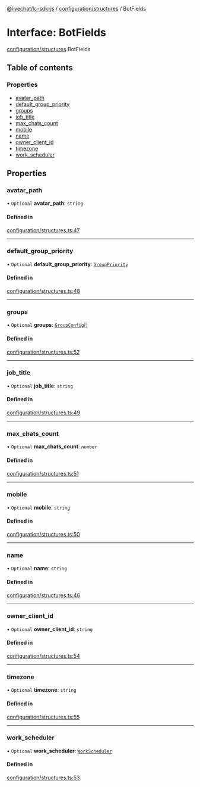 [@livechat/lc-sdk-js](../README.md) / [configuration/structures](../modules/configuration_structures.md) / BotFields

# Interface: BotFields

[configuration/structures](../modules/configuration_structures.md).BotFields

## Table of contents

### Properties

- [avatar\_path](configuration_structures.BotFields.md#avatar_path)
- [default\_group\_priority](configuration_structures.BotFields.md#default_group_priority)
- [groups](configuration_structures.BotFields.md#groups)
- [job\_title](configuration_structures.BotFields.md#job_title)
- [max\_chats\_count](configuration_structures.BotFields.md#max_chats_count)
- [mobile](configuration_structures.BotFields.md#mobile)
- [name](configuration_structures.BotFields.md#name)
- [owner\_client\_id](configuration_structures.BotFields.md#owner_client_id)
- [timezone](configuration_structures.BotFields.md#timezone)
- [work\_scheduler](configuration_structures.BotFields.md#work_scheduler)

## Properties

### avatar\_path

• `Optional` **avatar\_path**: `string`

#### Defined in

[configuration/structures.ts:47](https://github.com/livechat/lc-sdk-js/blob/11cc290/src/configuration/structures.ts#L47)

___

### default\_group\_priority

• `Optional` **default\_group\_priority**: [`GroupPriority`](../enums/configuration_structures.GroupPriority.md)

#### Defined in

[configuration/structures.ts:48](https://github.com/livechat/lc-sdk-js/blob/11cc290/src/configuration/structures.ts#L48)

___

### groups

• `Optional` **groups**: [`GroupConfig`](configuration_structures.GroupConfig.md)[]

#### Defined in

[configuration/structures.ts:52](https://github.com/livechat/lc-sdk-js/blob/11cc290/src/configuration/structures.ts#L52)

___

### job\_title

• `Optional` **job\_title**: `string`

#### Defined in

[configuration/structures.ts:49](https://github.com/livechat/lc-sdk-js/blob/11cc290/src/configuration/structures.ts#L49)

___

### max\_chats\_count

• `Optional` **max\_chats\_count**: `number`

#### Defined in

[configuration/structures.ts:51](https://github.com/livechat/lc-sdk-js/blob/11cc290/src/configuration/structures.ts#L51)

___

### mobile

• `Optional` **mobile**: `string`

#### Defined in

[configuration/structures.ts:50](https://github.com/livechat/lc-sdk-js/blob/11cc290/src/configuration/structures.ts#L50)

___

### name

• `Optional` **name**: `string`

#### Defined in

[configuration/structures.ts:46](https://github.com/livechat/lc-sdk-js/blob/11cc290/src/configuration/structures.ts#L46)

___

### owner\_client\_id

• `Optional` **owner\_client\_id**: `string`

#### Defined in

[configuration/structures.ts:54](https://github.com/livechat/lc-sdk-js/blob/11cc290/src/configuration/structures.ts#L54)

___

### timezone

• `Optional` **timezone**: `string`

#### Defined in

[configuration/structures.ts:55](https://github.com/livechat/lc-sdk-js/blob/11cc290/src/configuration/structures.ts#L55)

___

### work\_scheduler

• `Optional` **work\_scheduler**: [`WorkScheduler`](configuration_structures.WorkScheduler.md)

#### Defined in

[configuration/structures.ts:53](https://github.com/livechat/lc-sdk-js/blob/11cc290/src/configuration/structures.ts#L53)
